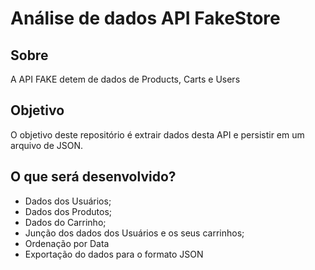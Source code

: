 # Análise de dados API FakeStore

## Sobre

A API FAKE detem de dados de Products, Carts e Users

## Objetivo

O objetivo deste repositório é extrair dados desta API e persistir em um arquivo de JSON.

## O que será desenvolvido?

- Dados dos Usuários;
- Dados dos Produtos;
- Dados do Carrinho;
- Junção dos dados dos Usuários e os seus carrinhos;
- Ordenação por Data
- Exportação do dados para o formato JSON
